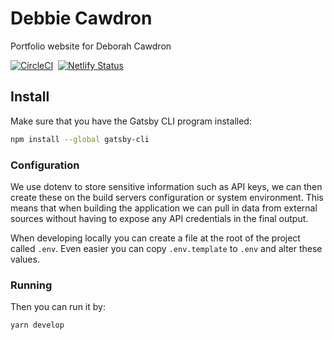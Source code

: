 # Debbie Cawdron

Portfolio website for Deborah Cawdron

[![CircleCI](https://circleci.com/gh/jondeaves/debbiecawdron.svg?style=svg)](https://circleci.com/gh/jondeaves/debbiecawdron)&nbsp;
[![Netlify Status](https://api.netlify.com/api/v1/badges/ccc3c0ba-b5ec-47df-bf4d-5a76eb6da2ee/deploy-status)](https://app.netlify.com/sites/debbie-cawdron/deploys)

## Install

Make sure that you have the Gatsby CLI program installed:

```sh
npm install --global gatsby-cli
```

### Configuration

We use dotenv to store sensitive information such as API keys, we can then create these on the build servers configuration or system environment. This means that when building the application we can pull in data from external sources without having to expose any API credentials in the final output.

When developing locally you can create a file at the root of the project called `.env`. Even easier you can copy `.env.template` to `.env` and alter these values.

### Running

Then you can run it by:

```sh
yarn develop
